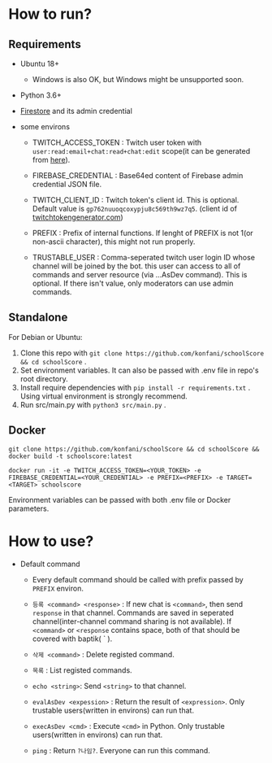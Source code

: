 How to run?
===
Requirements
---
- Ubuntu 18+
    - Windows is also OK, but Windows might be unsupported soon.
- Python 3.6+
- [Firestore](https://firebase.google.com/products/firestore) and its admin credential

- some environs
    - TWITCH_ACCESS_TOKEN : Twitch user token with `user:read:email+chat:read+chat:edit` scope(it can be generated from [here](https://twitchtokengenerator.com/quick/o4qKOhbSmI)).

    - FIREBASE_CREDENTIAL : Base64ed content of Firebase admin credential JSON file.
    - TWITCH_CLIENT_ID : Twitch token's client id. This is optional. Default value is `gp762nuuoqcoxypju8c569th9wz7q5`. (client id of [twitchtokengenerator.com]())
    - PREFIX : Prefix of internal functions. If lenght of PREFIX is not 1(or non-ascii character), this might not run properly.
    - TRUSTABLE_USER : Comma-seperated twitch user login ID whose channel will be joined by the bot. this user can access to all of commands and server resource (via ...AsDev command). This is optional. If there isn't value, only moderators can use admin commands.

Standalone
---
For Debian or Ubuntu:
1. Clone this repo with `git clone https://github.com/konfani/schoolScore && cd schoolScore` .
2. Set environment variables. It can also be passed with .env file in repo's root directory.
3. Install require dependencies with `pip install -r requirements.txt` . Using virtual environment is strongly recommend.
4. Run src/main.py with `python3 src/main.py` .

Docker
---
```
git clone https://github.com/konfani/schoolScore && cd schoolScore && docker build -t schoolscore:latest

docker run -it -e TWITCH_ACCESS_TOKEN=<YOUR_TOKEN> -e FIREBASE_CREDENTIAL=<YOUR_CREDENTIAL> -e PREFIX=<PREFIX> -e TARGET=<TARGET> schoolscore
```
Environment variables can be passed with both .env file or Docker parameters.

How to use?
===
- Default command
    - Every default command should be called with prefix passed by `PREFIX` environ.

    - `등록 <command> <response>` : If new chat is `<command>`, then send `response` in that channel. Commands are saved in seperated channel(inter-channel command sharing is not available). If `<command>` or `<response` contains space, both of that should be covered with baptik( \` ).
    - `삭제 <command>` : Delete registed command.
    - `목록` : List registed commands.
    - `echo <string>`: Send `<string>` to that channel.
    - `evalAsDev <expession>` : Return the result of `<expression>`. Only trustable users(written in environs) can run that.
    - `execAsDev <cmd>` : Execute `<cmd>` in Python. Only trustable users(written in environs) can run that.
    - `ping` : Return `?나임?`. Everyone can run this command.